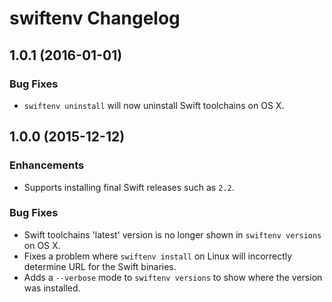 # swiftenv Changelog

## 1.0.1 (2016-01-01)

### Bug Fixes

- `swiftenv uninstall` will now uninstall Swift toolchains on OS X.


## 1.0.0 (2015-12-12)

### Enhancements

- Supports installing final Swift releases such as `2.2`.

### Bug Fixes

- Swift toolchains 'latest' version is no longer shown in `swiftenv versions`
  on OS X.
- Fixes a problem where `swiftenv install` on Linux will incorrectly
  determine URL for the Swift binaries.
- Adds a `--verbose` mode to `swiftenv versions` to show where the version was
  installed.
